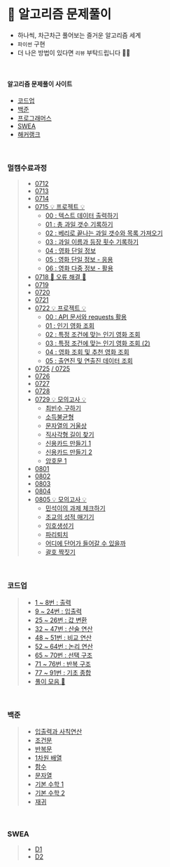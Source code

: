 # 📝 알고리즘 문제풀이

- 하나씩, 차근차근 풀어보는 즐거운 알고리즘 세계
- `파이썬` 구현
- 더 나은 방법이 있다면 `리뷰` 부탁드립니다 🙇‍♂️

<br />

#### **알고리즘 문제풀이 사이트**

- [코드업](https://codeup.kr/)
- [백준](https://acmicpc.net/)
- [프로그래머스](https://programmers.co.kr/)
- [SWEA](https://swexpertacademy.com/main/main.do)
- [해커랭크](https://hackerrank.com/)

<br />

### **멀캠수료과정**

> - [0712](./multicamp/0712.py)
> - [0713](./multicamp/0713.py)
> - [0714](./multicamp/0714.py)
> - [0715 💡 프로젝트 💡]()
>   - [00 : 텍스트 데이터 출력하기](./multicamp/project/0715/00.py)
>   - [01 : 총 과일 갯수 기록하기](./multicamp/project/0715/01.py)
>   - [02 : 베리로 끝나는 과일 갯수와 목록 가져오기](./multicamp/project/0715/02.py)
>   - [03 : 과일 이름과 등장 횟수 기록하기](./multicamp/project/0715/03.py)
>   - [04 : 영화 단일 정보](./multicamp/project/0715/04.py)
>   - [05 : 영화 단일 정보 - 응용](./multicamp/project/0715/05.py)
>   - [06 : 영화 다중 정보 - 활용](./multicamp/project/0715/06.py)
> - [0718 🚨 오류 해결 🚨](./multicamp/error.py)
> - [0719](./multicamp/0719.py)
> - [0720](./multicamp/0720.py)
> - [0721](./multicamp/0721.py)
> - [0722 💡 프로젝트 💡]()
>   - [00 : API 문서와 requests 활용](./multicamp/project/0722/00.py)
>   - [01 : 인기 영화 조회](./multicamp/project/0722/01.py)
>   - [02 : 특정 조건에 맞는 인기 영화 조회](./multicamp/project/0722/02.py)
>   - [03 : 특정 조건에 맞는 인기 영화 조회 (2)](./multicamp/project/0722/03.py)
>   - [04 : 영화 조회 및 추천 영화 조회](./multicamp/project/0722/04.py)
>   - [05 : 출연진 및 연출진 데이터 조회](./multicamp/project/0722/05.py)
> - [0725](./multicamp/0725.py) [/ 0725](./multicamp/0725_.py)
> - [0726](./multicamp/0726.py)
> - [0727](./multicamp/0727.py)
> - [0728](./multicamp/0728.py)
> - [0729 💡 모의고사 💡]()
>   - [최빈수 구하기](./multicamp/project/0729/00.py)
>   - [소득불균형](./multicamp/project/0729/01.py)
>   - [문자열의 거울상](./multicamp/project/0729/02.py)
>   - [직사각형 길이 찾기](./multicamp/project/0729/03.py)
>   - [신용카드 만들기 1](./multicamp/project/0729/05.py)
>   - [신용카드 만들기 2](./multicamp/project/0729/06.py)
>   - [암호문 1](./multicamp/project/0729/07.py)
> - [0801](./multicamp/0801.py)
> - [0802](./multicamp/0802.py)
> - [0803](./multicamp/0803.py)
> - [0804](./multicamp/0804.py)
> - [0805 💡 모의고사 💡](./multicamp/project/0805/total.py)
>   - [민석이의 과제 체크하기](./multicamp/project/0805/0_민석이의과제체크하기.py)
>   - [조교의 성적 매기기](./multicamp/project/0805/1_조교의성적매기기.py)
>   - [임호생성기](./multicamp/project/0805/2_암호생성기.py)
>   - [파리퇴치](./multicamp/project/0805/3_파리퇴치.py)
>   - [어디에 단어가 들어갈 수 있을까](./multicamp/project/0805/4_어디에단어가들어갈수있을까.py)
>   - [괄호 짝짓기](./multicamp/project/0805/5_괄호짝짓기.py)

<br />

### **코드업**

> - [1 ~ 8번 : 출력](./codeup/print.py)
> - [9 ~ 24번 : 입출력](./codeup/input.py)
> - [25 ~ 26번 : 값 변환](./codeup/int.py)
> - [32 ~ 47번 : 산술 연산](./codeup/arithmetic.py)
> - [48 ~ 51번 : 비교 연산](./codeup/compare.py)
> - [52 ~ 64번 : 논리 연산](./codeup/logic.py)
> - [65 ~ 70번 : 선택 구조](./codeup/choice.py)
> - [71 ~ 76번 : 반복 구조](./codeup/repetition.py)
> - [77 ~ 91번 : 기초 종합](./codeup/total.py)
> - [풀이 모음 💼](./codeup/replay.py)

<br />

### **백준**

> - [입출력과 사칙연산](./baekjoon/print.py)
> - [조건문](./baekjoon/if.py)
> - [반복문](./baekjoon/for.py)
> - [1차원 배열](./baekjoon/arr.py)
> - [함수](./baekjoon/function.py)
> - [문자열](./baekjoon/str.py)
> - [기본 수학 1](./baekjoon/math.py)
> - [기본 수학 2](./baekjoon/math02.py)
> - [재귀](./baekjoon/recursive.py)

<br />

### **SWEA**

> - [D1](./swea/d1.py)
> - [D2](./swea/d2.py)
